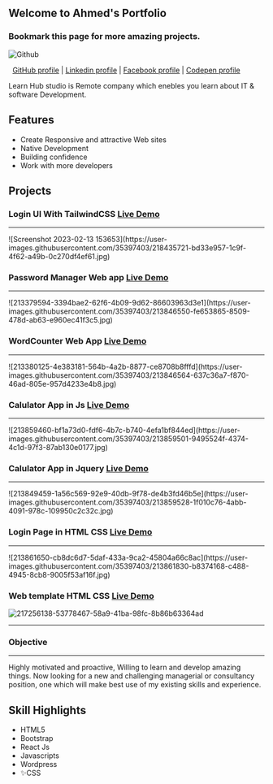 ## Welcome to Ahmed's Portfolio
### Bookmark this page for more amazing projects.

![Github](https://www.pngmart.com/files/22/GitHub-PNG-Picture.png)

&nbsp; <a href="https://github.com/Ahmedz182/">GitHub profile</a> |
<a href="https://www.linkedin.com/in/ahmedz182/">Linkedin profile</a> |
<a href="https://facebook.com/ahmedx182">Facebook profile</a> |
<a href="https://codepen.io/ahmedz182">Codepen profile</a>

Learn Hub studio is Remote company which enebles you learn about IT & software Development. 

## Features

- Create Responsive and attractive Web sites 
- Native Development
- Building confidence
- Work with more developers

## Projects
### Login UI With TailwindCSS  <a href="https://ahmedz182.github.io/Login-Page-with-Tailwind-CSS/">Live Demo</a>
<hr>
![Screenshot 2023-02-13 153653](https://user-images.githubusercontent.com/35397403/218435721-bd33e957-1c9f-4f62-a49b-0c270df4ef61.jpg)


### Password Manager Web app  <a href="https://ahmedz182.github.io/Password_manager_web_app/">Live Demo</a>
<hr>
![213379594-3394bae2-62f6-4b09-9d62-86603963d3e1](https://user-images.githubusercontent.com/35397403/213846550-fe653865-8509-478d-ab63-e960ec41f3c5.jpg)



### WordCounter Web App  <a href="https://ahmedz182.github.io/WordCounterApp/">Live Demo</a>
<hr>
![213380125-4e383181-564b-4a2b-8877-ce8708b8fffd](https://user-images.githubusercontent.com/35397403/213846564-637c36a7-f870-46ad-805e-957d4233e4b8.jpg)


### Calulator App in Js  <a href="https://ahmedz182.github.io/Calculator-in-Javascript">Live Demo</a>
<hr>
![213859460-bf1a73d0-fdf6-4b7c-b740-4efa1bf844ed](https://user-images.githubusercontent.com/35397403/213859501-9495524f-4374-4c1d-97f3-87ab130e0177.jpg)


### Calulator App in Jquery  <a href="https://ahmedz182.github.io/Calculator-in-Jquery">Live Demo</a>
<hr>
![213849459-1a56c569-92e9-40db-9f78-de4b3fd46b5e](https://user-images.githubusercontent.com/35397403/213859528-1f010c76-4abb-4091-978c-109950c2c32c.jpg)

### Login Page in HTML CSS <a href="https://ahmedz182.github.io/Login-Page/">Live Demo</a>
<hr>
![213861650-cb8dc6d7-5daf-433a-9ca2-45804a66c8ac](https://user-images.githubusercontent.com/35397403/213861830-b8374168-c488-4945-8cb8-9005f53af16f.jpg)

### Web template HTML CSS <a href="https://ahmedz182.github.io/simple-web-template/">Live Demo</a>
![217256138-53778467-58a9-41ba-98fc-8b86b63364ad](https://user-images.githubusercontent.com/35397403/217256685-27553a07-5b5f-433d-92ec-b994d7d3e783.jpg)
<hr>


### Objective
<hr>
Highly motivated and proactive, Willing to learn and develop amazing things.
Now looking for a new and challenging managerial or consultancy position, one which will make best use of my existing skills and experience.

## Skill Highlights
 - HTML5
 - Bootstrap
 - React Js
 - Javascripts
- Wordpress
- ✨CSS

